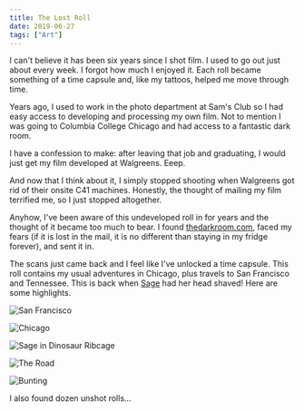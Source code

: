 ```yaml
---
title: The Lost Roll
date: 2019-06-27
tags: ["Art"]
---
```


I can't believe it has been six years since I shot film. I used to go out just about every week. I forgot how much I enjoyed it. Each roll became something of a time capsule and, like my tattoos, helped me move through time.

<!--x-->

Years ago, I used to work in the photo department at Sam's Club so I had easy access to developing and processing my own film. Not to mention I was going to Columbia College Chicago and had access to a fantastic dark room.

I have a confession to make: after leaving that job and graduating, I would just get my film developed at Walgreens. Eeep.

And now that I think about it, I simply stopped shooting when Walgreens got rid of their onsite C41 machines. Honestly, the thought of mailing my film terrified me, so I just stopped altogether.

Anyhow, I've been aware of this undeveloped roll in for years and the thought of it became too much to bear. I found [thedarkroom.com](https://thedarkroom.com), faced my fears (if it is lost in the mail, it is no different than staying in my fridge forever), and sent it in.

The scans just came back and I feel like I've unlocked a time capsule. This roll contains my usual adventures in Chicago, plus travels to San Francisco and Tennessee. This is back when [Sage](https://sageetters.com) had her head shaved! Here are some highlights.

![San Francisco](/rm_ation/images/lost-roll-1.jpg)

![Chicago](/rm_ation/images/lost-roll-2.jpg)

![Sage in Dinosaur Ribcage](/rm_ation/images/lost-roll-3.jpg)

![The Road](/rm_ation/images/lost-roll-4.jpg)

![Bunting](/rm_ation/images/lost-roll-5.jpg)

I also found dozen unshot rolls...
